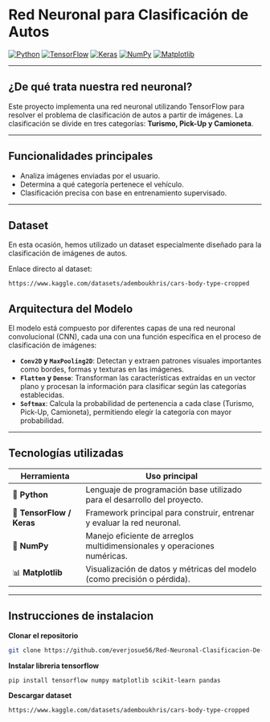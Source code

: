 #  Red Neuronal para Clasificación de Autos

[![Python](https://img.shields.io/badge/Python-3.8%2B-blue?logo=python)](https://www.python.org/)
[![TensorFlow](https://img.shields.io/badge/TensorFlow-2.x-FF6F00?logo=tensorflow)](https://www.tensorflow.org/)
[![Keras](https://img.shields.io/badge/Keras-API%20de%20TensorFlow-D00000?logo=keras)](https://keras.io/)
[![NumPy](https://img.shields.io/badge/NumPy-Usado-013243?logo=numpy)](https://numpy.org/)
[![Matplotlib](https://img.shields.io/badge/Matplotlib-Visualización-11557C?logo=matplotlib)](https://matplotlib.org/)

---

## ¿De qué trata nuestra red neuronal?

Este proyecto implementa una red neuronal utilizando TensorFlow para resolver el problema de clasificación de autos a partir de imágenes. La clasificación se divide en tres categorías: **Turismo, Pick-Up y Camioneta**.

---

##  Funcionalidades principales

- Analiza imágenes enviadas por el usuario.
- Determina a qué categoría pertenece el vehículo.
- Clasificación precisa con base en entrenamiento supervisado.

---

##  Dataset

En esta ocasión, hemos utilizado un dataset especialmente diseñado para la clasificación de imágenes de autos.  

 Enlace directo al dataset:
```bash
https://www.kaggle.com/datasets/ademboukhris/cars-body-type-cropped
```

## Arquitectura del Modelo

El modelo está compuesto por diferentes capas de una red neuronal convolucional (CNN), cada una con una función específica en el proceso de clasificación de imágenes:

- **`Conv2D` y `MaxPooling2D`**: Detectan y extraen patrones visuales importantes como bordes, formas y texturas en las imágenes.  
- **`Flatten` y `Dense`**: Transforman las características extraídas en un vector plano y procesan la información para clasificar según las categorías establecidas.  
- **`Softmax`**: Calcula la probabilidad de pertenencia a cada clase (Turismo, Pick-Up, Camioneta), permitiendo elegir la categoría con mayor probabilidad.


---

## Tecnologías utilizadas

| Herramienta        | Uso principal                                                                 |
|--------------------|-------------------------------------------------------------------------------|
| 🐍 **Python**       | Lenguaje de programación base utilizado para el desarrollo del proyecto.     |
| 🔶 **TensorFlow / Keras** | Framework principal para construir, entrenar y evaluar la red neuronal. |
| 🔢 **NumPy**        | Manejo eficiente de arreglos multidimensionales y operaciones numéricas.     |
| 📊 **Matplotlib**   | Visualización de datos y métricas del modelo (como precisión o pérdida).     |

---

## Instrucciones de instalacion 

**Clonar el repositorio**
```bash
git clone https://github.com/everjosue56/Red-Neuronal-Clasificacion-De-Autos-.git
```
**Instalar libreria tensorflow**
```bash
pip install tensorflow numpy matplotlib scikit-learn pandas
```
**Descargar dataset**
```bash
https://www.kaggle.com/datasets/ademboukhris/cars-body-type-cropped
```


